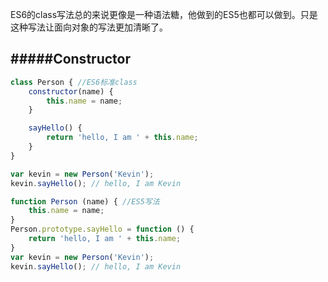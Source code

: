 ES6的class写法总的来说更像是一种语法糖，他做到的ES5也都可以做到。只是这种写法让面向对象的写法更加清晰了。

#####Constructor
----
```js
class Person { //ES6标准class
    constructor(name) {
        this.name = name;
    }

    sayHello() {
        return 'hello, I am ' + this.name;
    }
}

var kevin = new Person('Kevin');
kevin.sayHello(); // hello, I am Kevin

function Person (name) { //ES5写法
	this.name = name;
}
Person.prototype.sayHello = function () {
	return 'hello, I am ' + this.name;
}
var kevin = new Person('Kevin');
kevin.sayHello(); // hello, I am Kevin
```
